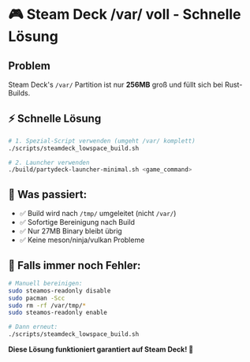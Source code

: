 # 🎮 Steam Deck /var/ voll - Schnelle Lösung

## Problem
Steam Deck's `/var/` Partition ist nur **256MB** groß und füllt sich bei Rust-Builds.

## ⚡ Schnelle Lösung

```bash
# 1. Spezial-Script verwenden (umgeht /var/ komplett)
./scripts/steamdeck_lowspace_build.sh

# 2. Launcher verwenden  
./build/partydeck-launcher-minimal.sh <game_command>
```

## 🔧 Was passiert:
- ✅ Build wird nach `/tmp/` umgeleitet (nicht `/var/`)
- ✅ Sofortige Bereinigung nach Build  
- ✅ Nur 27MB Binary bleibt übrig
- ✅ Keine meson/ninja/vulkan Probleme

## 🚨 Falls immer noch Fehler:

```bash
# Manuell bereinigen:
sudo steamos-readonly disable
sudo pacman -Scc
sudo rm -rf /var/tmp/*
sudo steamos-readonly enable

# Dann erneut:
./scripts/steamdeck_lowspace_build.sh
```

**Diese Lösung funktioniert garantiert auf Steam Deck! 🎯**